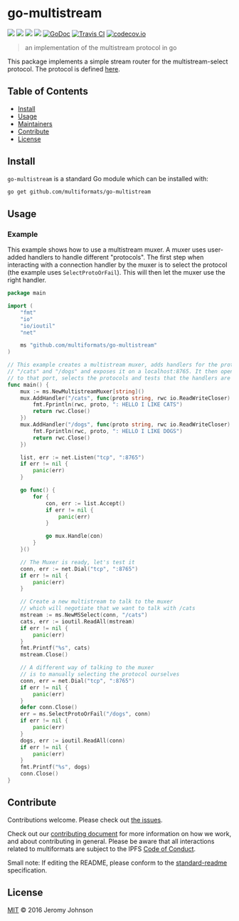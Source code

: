# go-multistream

[![](https://img.shields.io/badge/made%20by-Protocol%20Labs-blue.svg?style=flat-square)](http://ipn.io)
[![](https://img.shields.io/badge/project-multiformats-blue.svg?style=flat-square)](https://github.com/multiformats/multiformats)
[![](https://img.shields.io/badge/freenode-%23ipfs-blue.svg?style=flat-square)](https://webchat.freenode.net/?channels=%23ipfs)
[![](https://img.shields.io/badge/readme%20style-standard-brightgreen.svg?style=flat-square)](https://github.com/RichardLitt/standard-readme)
[![GoDoc](https://godoc.org/github.com/multiformats/go-multistream?status.svg)](https://godoc.org/github.com/multiformats/go-multistream)
[![Travis CI](https://img.shields.io/travis/multiformats/go-multistream.svg?style=flat-square&branch=master)](https://travis-ci.org/multiformats/go-multistream)
[![codecov.io](https://img.shields.io/codecov/c/github/multiformats/go-multistream.svg?style=flat-square&branch=master)](https://codecov.io/github/multiformats/go-multistream?branch=master)

> an implementation of the multistream protocol in go

This package implements a simple stream router for the multistream-select protocol.
The protocol is defined [here](https://github.com/multiformats/multistream-select).

## Table of Contents


- [Install](#install)
- [Usage](#usage)
- [Maintainers](#maintainers)
- [Contribute](#contribute)
- [License](#license)

## Install

`go-multistream` is a standard Go module which can be installed with:

```sh
go get github.com/multiformats/go-multistream
```

## Usage

### Example

This example shows how to use a multistream muxer. A muxer uses user-added handlers to handle different "protocols". The first step when interacting with a connection handler by the muxer is to select the protocol (the example uses `SelectProtoOrFail`). This will then let the muxer use the right handler.


```go
package main

import (
	"fmt"
	"io"
	"io/ioutil"
	"net"

	ms "github.com/multiformats/go-multistream"
)

// This example creates a multistream muxer, adds handlers for the protocols
// "/cats" and "/dogs" and exposes it on a localhost:8765. It then opens connections
// to that port, selects the protocols and tests that the handlers are working.
func main() {
	mux := ms.NewMultistreamMuxer[string]()
	mux.AddHandler("/cats", func(proto string, rwc io.ReadWriteCloser) error {
		fmt.Fprintln(rwc, proto, ": HELLO I LIKE CATS")
		return rwc.Close()
	})
	mux.AddHandler("/dogs", func(proto string, rwc io.ReadWriteCloser) error {
		fmt.Fprintln(rwc, proto, ": HELLO I LIKE DOGS")
		return rwc.Close()
	})

	list, err := net.Listen("tcp", ":8765")
	if err != nil {
		panic(err)
	}

	go func() {
		for {
			con, err := list.Accept()
			if err != nil {
				panic(err)
			}

			go mux.Handle(con)
		}
	}()

	// The Muxer is ready, let's test it
	conn, err := net.Dial("tcp", ":8765")
	if err != nil {
		panic(err)
	}

	// Create a new multistream to talk to the muxer
	// which will negotiate that we want to talk with /cats
	mstream := ms.NewMSSelect(conn, "/cats")
	cats, err := ioutil.ReadAll(mstream)
	if err != nil {
		panic(err)
	}
	fmt.Printf("%s", cats)
	mstream.Close()

	// A different way of talking to the muxer
	// is to manually selecting the protocol ourselves
	conn, err = net.Dial("tcp", ":8765")
	if err != nil {
		panic(err)
	}
	defer conn.Close()
	err = ms.SelectProtoOrFail("/dogs", conn)
	if err != nil {
		panic(err)
	}
	dogs, err := ioutil.ReadAll(conn)
	if err != nil {
		panic(err)
	}
	fmt.Printf("%s", dogs)
	conn.Close()
}
```

## Contribute

Contributions welcome. Please check out [the issues](https://github.com/multiformats/go-multistream/issues).

Check out our [contributing document](https://github.com/multiformats/multiformats/blob/master/contributing.md) for more information on how we work, and about contributing in general. Please be aware that all interactions related to multiformats are subject to the IPFS [Code of Conduct](https://github.com/ipfs/community/blob/master/code-of-conduct.md).

Small note: If editing the README, please conform to the [standard-readme](https://github.com/RichardLitt/standard-readme) specification.

## License

[MIT](LICENSE) © 2016 Jeromy Johnson
